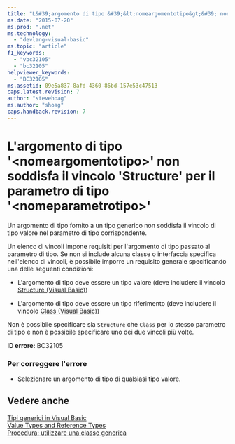 ```yaml
---
title: "L&#39;argomento di tipo &#39;&lt;nomeargomentotipo&gt;&#39; non soddisfa il vincolo &#39;Structure&#39; per il parametro di tipo &#39;&lt;nomeparametrotipo&gt;&#39; | Microsoft Docs"
ms.date: "2015-07-20"
ms.prod: ".net"
ms.technology: 
  - "devlang-visual-basic"
ms.topic: "article"
f1_keywords: 
  - "vbc32105"
  - "bc32105"
helpviewer_keywords: 
  - "BC32105"
ms.assetid: 09e5a837-8afd-4360-86bd-157e53c47513
caps.latest.revision: 7
author: "stevehoag"
ms.author: "shoag"
caps.handback.revision: 7
---
```

# L&#39;argomento di tipo &#39;&lt;nomeargomentotipo&gt;&#39; non soddisfa il vincolo &#39;Structure&#39; per il parametro di tipo &#39;&lt;nomeparametrotipo&gt;&#39;
Un argomento di tipo fornito a un tipo generico non soddisfa il vincolo di tipo valore nel parametro di tipo corrispondente.  
  
 Un elenco di vincoli impone requisiti per l'argomento di tipo passato al parametro di tipo. Se non si include alcuna classe o interfaccia specifica nell'elenco di vincoli, è possibile imporre un requisito generale specificando una delle seguenti condizioni:  
  
-   L'argomento di tipo deve essere un tipo valore \(deve includere il vincolo [Structure \(Visual Basic\)](http://msdn.microsoft.com/it-it/263ce115-ac36-4c05-8cb7-0e0eead5c6d0)\)  
  
-   L'argomento di tipo deve essere un tipo riferimento \(deve includere il vincolo [Class \(Visual Basic\)](http://msdn.microsoft.com/it-it/0777c6e6-46bc-451b-ad70-57b49d4ef4f7)\)  
  
 Non è possibile specificare sia `Structure` che `Class` per lo stesso parametro di tipo e non è possibile specificare uno dei due vincoli più volte.  
  
 **ID errore:** BC32105  
  
### Per correggere l'errore  
  
-   Selezionare un argomento di tipo di qualsiasi tipo valore.  
  
## Vedere anche  
 [Tipi generici in Visual Basic](../../visual-basic/programming-guide/language-features/data-types/generic-types.md)   
 [Value Types and Reference Types](../../visual-basic/programming-guide/language-features/data-types/value-types-and-reference-types.md)   
 [Procedura: utilizzare una classe generica](../../visual-basic/programming-guide/language-features/data-types/how-to-use-a-generic-class.md)
